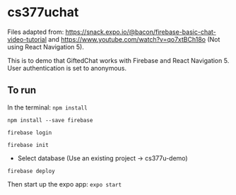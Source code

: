 # cs377uchat

Files adapted from: https://snack.expo.io/@bacon/firebase-basic-chat-video-tutorial and https://www.youtube.com/watch?v=qo7xtBCh18o (Not using React Navigation 5). 


This is to demo that GiftedChat works with Firebase and React Navigation 5. User authentication is set to anonymous. 

## To run

In the terminal: 
```npm install```

```npm install --save firebase```

```firebase login```

```firebase init```
* Select database (Use an existing project -> cs377u-demo)

```firebase deploy```

Then start up the expo app:
```expo start```
